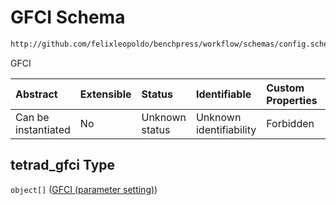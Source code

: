 # GFCI Schema

```txt
http://github.com/felixleopoldo/benchpress/workflow/schemas/config.schema.json#/properties/resources/properties/structure_learning_algorithms/properties/tetrad_gfci
```

GFCI

| Abstract            | Extensible | Status         | Identifiable            | Custom Properties | Additional Properties | Access Restrictions | Defined In                                                       |
| :------------------ | :--------- | :------------- | :---------------------- | :---------------- | :-------------------- | :------------------ | :--------------------------------------------------------------- |
| Can be instantiated | No         | Unknown status | Unknown identifiability | Forbidden         | Allowed               | none                | [config.schema.json*](config.schema.json "open original schema") |

## tetrad_gfci Type

`object[]` ([GFCI (parameter setting)](config-definitions-gfci-parameter-setting.md))
